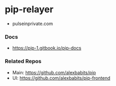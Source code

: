 # pip-relayer
* pulseinprivate.com

### Docs
* https://pip-1.gitbook.io/pip-docs

### Related Repos
* Main: https://github.com/alexbabits/pip
* UI: https://github.com/alexbabits/pip-frontend